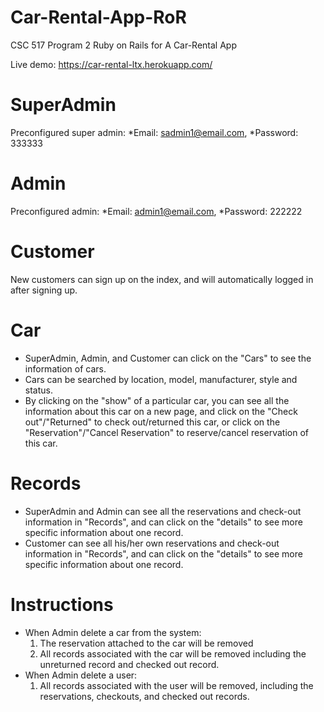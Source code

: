 
# Car-Rental-App-RoR
CSC 517 Program 2 Ruby on Rails for A Car-Rental App

Live demo: https://car-rental-ltx.herokuapp.com/
# SuperAdmin
Preconfigured super admin: *Email: sadmin1@email.com, *Password: 333333
# Admin
Preconfigured admin: *Email: admin1@email.com, *Password: 222222
# Customer
New customers can sign up on the index, and will automatically logged in after signing up.
# Car
* SuperAdmin, Admin, and Customer can click on the "Cars" to see the information of cars.
* Cars can be searched by location, model, manufacturer, style and status.
* By clicking on the "show" of a particular car, you can see all the information about this car on a new page, and click on the "Check out"/"Returned" to check out/returned this car, or click on the "Reservation"/"Cancel Reservation" to reserve/cancel reservation of this car.
# Records
* SuperAdmin and Admin can see all the reservations and check-out information in "Records", and can click on the "details" to see more specific information about one record.
* Customer can see all his/her own reservations and check-out information in "Records", and can click on the "details" to see more specific information about one record.
# Instructions
* When Admin delete a car from the system:
  1. The reservation attached to the car will be removed
  2. All records associated with the car will be removed including the unreturned record and checked out record.
* When Admin delete a user:
  1. All records associated with the user will be removed, including the reservations, checkouts, and checked out records.



